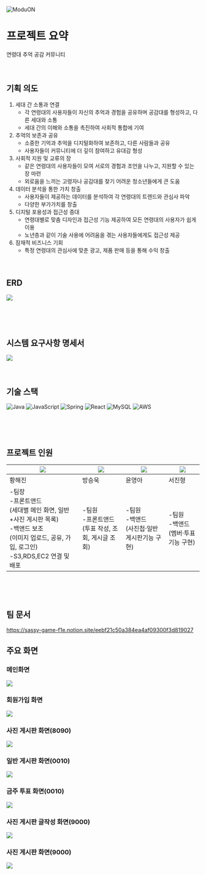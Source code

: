 ![ModuON](https://i.imgur.com/gAZHUwl.png)

# 프로젝트 요약

연령대 추억 공감 커뮤니티
<br><br><br>
## 기획 의도

1. 세대 간 소통과 연결
   - 각 연령대의 사용자들이 자신의 추억과 경험을 공유하며 공감대를 형성하고, 다른 세대와 소통
   - 세대 간의 이해와 소통을 촉진하여 사회적 통합에 기여 
2. 추억의 보존과 공유
   - 소중한 기억과 추억을 디지털화하여 보존하고, 다른 사람들과 공유
   - 사용자들이 커뮤니티에 더 깊이 참여하고 유대감 형성
3. 사회적 지원 및 교류의 장
   - 같은 연령대의 사용자들이 모여 서로의 경험과 조언을 나누고, 지원할 수 있는 장 마련
   - 외로움을 느끼는 고령자나 공감대를 찾기 어려운 청소년들에게 큰 도움
4. 데이터 분석을 통한 가치 창출
   - 사용자들이 제공하는 데이터를 분석하여 각 연령대의 트렌드와 관심사 파악 
   - 다양한 부가가치를 창출
5. 디지털 포용성과 접근성 증대
   - 연령대별로 맞춤 디자인과 접근성 기능 제공하여 모든 연령대의 사용자가 쉽게 이용
   - 노년층과 같이 기술 사용에 어려움을 겪는 사용자들에게도 접근성 제공
6. 잠재적 비즈니스 기회
   - 특정 연령대의 관심사에 맞춘 광고, 제품 판매 등을 통해 수익 창출
<br><br><br>

## ERD
![](https://i.imgur.com/1DrhsxS.png)

<br><br><br>

## 시스템 요구사항 명세서
![](https://i.imgur.com/yK79xTB.png)
<br><br><br>

## 기술 스택
![Java](https://img.shields.io/badge/java-%23ED8B00.svg?style=for-the-badge&logo=openjdk&logoColor=white)
![JavaScript](https://img.shields.io/badge/javascript-%23323330.svg?style=for-the-badge&logo=javascript&logoColor=%23F7DF1E)
![Spring](https://img.shields.io/badge/spring-%236DB33F.svg?style=for-the-badge&logo=spring&logoColor=white)
![React](https://img.shields.io/badge/react-%2320232a.svg?style=for-the-badge&logo=react&logoColor=%2361DAFB)
![MySQL](https://img.shields.io/badge/mysql-4479A1.svg?style=for-the-badge&logo=mysql&logoColor=white)
![AWS](https://img.shields.io/badge/AWS-%23FF9900.svg?style=for-the-badge&logo=amazon-aws&logoColor=white)


<br><br><br>

## 프로젝트 인원

|![](https://i.imgur.com/wQh0uO2.png)|![](https://i.imgur.com/ycdATnY.png)|![](https://i.imgur.com/8RQfmpQ.png)|![](https://i.imgur.com/0YqKVim.png)|
|------|---|---|---|
|황해진|방승욱|윤영아|서진형|
|-팀장<br>-프론트앤드<br>(세대별 메인 화면, 일반+사진 게시판 목록)<br>-백앤드 보조<br>(이미지 업로드, 공유, 가입, 로그인)<br>-S3,RDS,EC2 연결 및 배포|-팀원<br>-프론트앤드<br>(투표 작성, 조회, 게시글 조회)|-팀원<br>-백앤드<br>(사진첩·일반게시판기능 구현)|-팀원<br>-백앤드<br>(멤버·투표 기능 구현)|


<br><br><br>


## 팀 문서
https://sassy-game-f1e.notion.site/eebf21c50a384ea4af09300f3d819027

## 주요 화면

### 메인화면
![](https://i.imgur.com/J3G03rq.png)

### 회원가입 화면
![](https://i.imgur.com/9lkIytl.png)

### 사진 게시판 화면(8090)
![](https://i.imgur.com/jIJUHrZ.png)

### 일반 게시판 화면(0010)
![](https://i.imgur.com/i7yPEoU.png)

### 금주 투표 화면(0010)
![](https://i.imgur.com/BKti1MU.png)

### 사진 게시판 글작성 화면(9000)
![](https://i.imgur.com/JUrFKYr.png)

### 사진 게시판 화면(9000)
![](https://i.imgur.com/pJ9a9WC.png)


